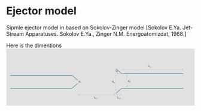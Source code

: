 # Ejector model

Sipmle ejector model in based on Sokolov-Zinger model [Sokolov E.Ya. Jet-Stream Apparatuses. Sokolov E.Ya., Zinger N.M. Energoatomizdat, 1968.]

Here is the dimentions
![Ejector dimentions](./images/ejector.png)